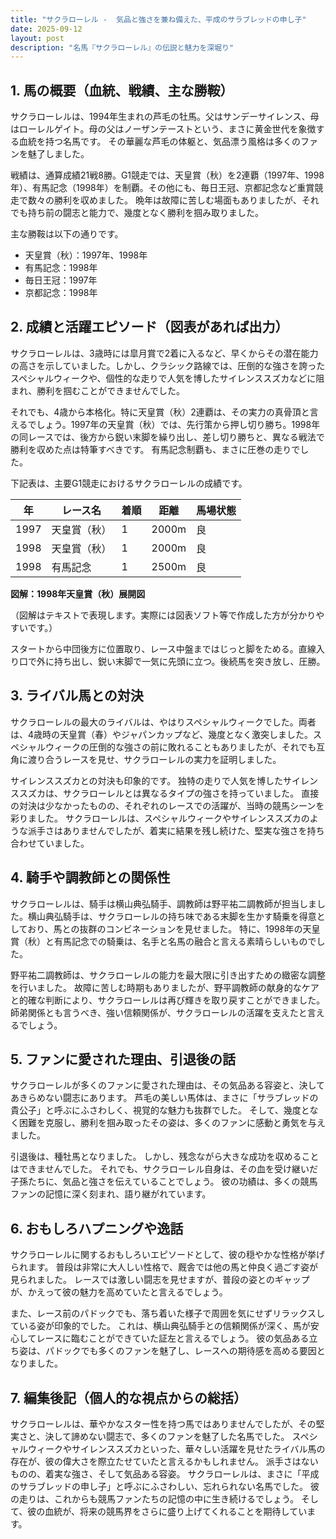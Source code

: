 ```yaml
---
title: "サクラローレル -  気品と強さを兼ね備えた、平成のサラブレッドの申し子"
date: 2025-09-12
layout: post
description: "名馬『サクラローレル』の伝説と魅力を深堀り"
---
```


## 1. 馬の概要（血統、戦績、主な勝鞍）

サクラローレルは、1994年生まれの芦毛の牡馬。父はサンデーサイレンス、母はローレルゲイト。母の父はノーザンテーストという、まさに黄金世代を象徴する血統を持つ名馬です。  その華麗な芦毛の体躯と、気品漂う風格は多くのファンを魅了しました。

戦績は、通算成績21戦8勝。G1競走では、天皇賞（秋）を2連覇（1997年、1998年）、有馬記念（1998年）を制覇。その他にも、毎日王冠、京都記念など重賞競走で数々の勝利を収めました。  晩年は故障に苦しむ場面もありましたが、それでも持ち前の闘志と能力で、幾度となく勝利を掴み取りました。

主な勝鞍は以下の通りです。

* 天皇賞（秋）：1997年、1998年
* 有馬記念：1998年
* 毎日王冠：1997年
* 京都記念：1998年


## 2. 成績と活躍エピソード（図表があれば出力）

サクラローレルは、3歳時には皐月賞で2着に入るなど、早くからその潜在能力の高さを示していました。しかし、クラシック路線では、圧倒的な強さを誇ったスペシャルウィークや、個性的な走りで人気を博したサイレンススズカなどに阻まれ、勝利を掴むことができませんでした。

それでも、4歳から本格化。特に天皇賞（秋）2連覇は、その実力の真骨頂と言えるでしょう。1997年の天皇賞（秋）では、先行策から押し切り勝ち。1998年の同レースでは、後方から鋭い末脚を繰り出し、差し切り勝ちと、異なる戦法で勝利を収めた点は特筆すべきです。  有馬記念制覇も、まさに圧巻の走りでした。

下記表は、主要G1競走におけるサクラローレルの成績です。

| 年 | レース名       | 着順 | 距離 | 馬場状態 |
|---|----------------|-----|-----|---------|
| 1997 | 天皇賞（秋）   | 1   | 2000m | 良       |
| 1998 | 天皇賞（秋）   | 1   | 2000m | 良       |
| 1998 | 有馬記念       | 1   | 2500m | 良       |


**図解：1998年天皇賞（秋）展開図**

（図解はテキストで表現します。実際には図表ソフト等で作成した方が分かりやすいです。）

スタートから中団後方に位置取り、レース中盤まではじっと脚をためる。直線入り口で外に持ち出し、鋭い末脚で一気に先頭に立つ。後続馬を突き放し、圧勝。


## 3. ライバル馬との対決

サクラローレルの最大のライバルは、やはりスペシャルウィークでした。両者は、4歳時の天皇賞（春）やジャパンカップなど、幾度となく激突しました。スペシャルウィークの圧倒的な強さの前に敗れることもありましたが、それでも互角に渡り合うレースを見せ、サクラローレルの実力を証明しました。

サイレンススズカとの対決も印象的です。  独特の走りで人気を博したサイレンススズカは、サクラローレルとは異なるタイプの強さを持っていました。  直接の対決は少なかったものの、それぞれのレースでの活躍が、当時の競馬シーンを彩りました。  サクラローレルは、スペシャルウィークやサイレンススズカのような派手さはありませんでしたが、着実に結果を残し続けた、堅実な強さを持ち合わせていました。


## 4. 騎手や調教師との関係性

サクラローレルは、騎手は横山典弘騎手、調教師は野平祐二調教師が担当しました。横山典弘騎手は、サクラローレルの持ち味である末脚を生かす騎乗を得意としており、馬との抜群のコンビネーションを見せました。  特に、1998年の天皇賞（秋）と有馬記念での騎乗は、名手と名馬の融合と言える素晴らしいものでした。

野平祐二調教師は、サクラローレルの能力を最大限に引き出すための緻密な調整を行いました。  故障に苦しむ時期もありましたが、野平調教師の献身的なケアと的確な判断により、サクラローレルは再び輝きを取り戻すことができました。  師弟関係とも言うべき、強い信頼関係が、サクラローレルの活躍を支えたと言えるでしょう。


## 5. ファンに愛された理由、引退後の話

サクラローレルが多くのファンに愛された理由は、その気品ある容姿と、決してあきらめない闘志にあります。  芦毛の美しい馬体は、まさに「サラブレッドの貴公子」と呼ぶにふさわしく、視覚的な魅力も抜群でした。  そして、幾度となく困難を克服し、勝利を掴み取ったその姿は、多くのファンに感動と勇気を与えました。

引退後は、種牡馬となりました。  しかし、残念ながら大きな成功を収めることはできませんでした。  それでも、サクラローレル自身は、その血を受け継いだ子孫たちに、気品と強さを伝えていることでしょう。  彼の功績は、多くの競馬ファンの記憶に深く刻まれ、語り継がれています。


## 6. おもしろハプニングや逸話

サクラローレルに関するおもしろいエピソードとして、彼の穏やかな性格が挙げられます。  普段は非常に大人しい性格で、厩舎では他の馬と仲良く過ごす姿が見られました。  レースでは激しい闘志を見せますが、普段の姿とのギャップが、かえって彼の魅力を高めていたと言えるでしょう。

また、レース前のパドックでも、落ち着いた様子で周囲を気にせずリラックスしている姿が印象的でした。  これは、横山典弘騎手との信頼関係が深く、馬が安心してレースに臨むことができていた証左と言えるでしょう。  彼の気品ある立ち姿は、パドックでも多くのファンを魅了し、レースへの期待感を高める要因となりました。


## 7. 編集後記（個人的な視点からの総括）

サクラローレルは、華やかなスター性を持つ馬ではありませんでしたが、その堅実さと、決して諦めない闘志で、多くのファンを魅了した名馬でした。  スペシャルウィークやサイレンススズカといった、華々しい活躍を見せたライバル馬の存在が、彼の偉大さを際立たせていたと言えるかもしれません。  派手さはないものの、着実な強さ、そして気品ある容姿。  サクラローレルは、まさに「平成のサラブレッドの申し子」と呼ぶにふさわしい、忘れられない名馬でした。  彼の走りは、これからも競馬ファンたちの記憶の中に生き続けるでしょう。  そして、彼の血統が、将来の競馬界をさらに盛り上げてくれることを期待しています。
